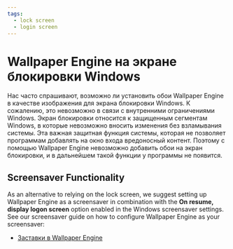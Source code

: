 ```yaml
---
tags:
  - lock screen
  - login screen
---
```


# Wallpaper Engine на экране блокировки Windows

Нас часто спрашивают, возможно ли установить обои Wallpaper Engine в качестве изображения для экрана блокировки Windows. К сожалению, это невозможно в связи с внутренними ограничениями Windows. Экран блокировки относится к защищенным сегментам Windows, в которые невозможно вносить изменения без взламывания системы. Эта важная защитная функция системы, которая не позволяет программам добавлять на окно входа вредоносный контент. Поэтому с помощью Wallpaper Engine невозможно добавить обои на экран блокировки, и в дальнейшем такой функции у программы не появится.

## Screensaver Functionality

As an alternative to relying on the lock screen, we suggest setting up Wallpaper Engine as a screensaver in combination with the **On resume, display logon screen** option enabled in the Windows screensaver settings. See our screensaver guide on how to configure Wallpaper Engine as your screensaver:

* [Заставки в Wallpaper Engine](/functionality/screensaver.html)